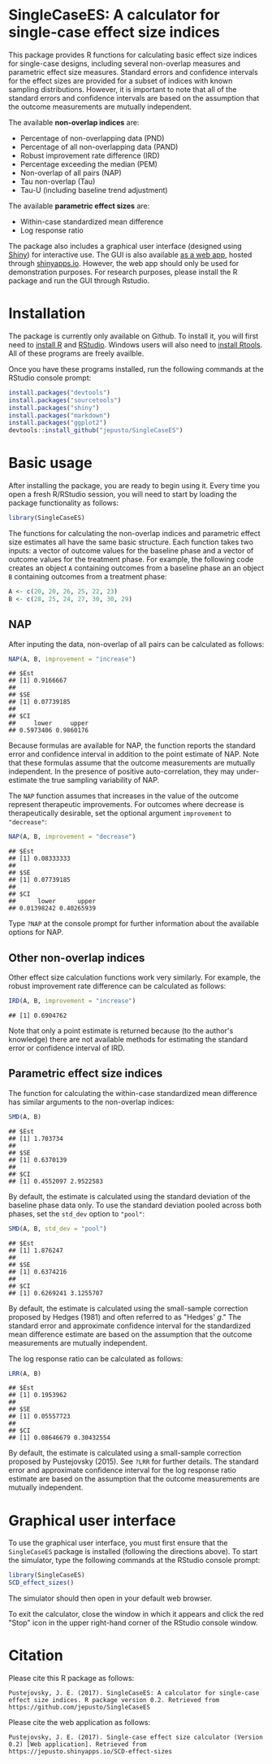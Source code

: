 SingleCaseES: A calculator for single-case effect size indices
==============================================================

This package provides R functions for calculating basic effect size indices for single-case designs, including several non-overlap measures and parametric effect size measures. Standard errors and confidence intervals for the effect sizes are provided for a subset of indices with known sampling distributions. However, it is important to note that all of the standard errors and confidence intervals are based on the assumption that the outcome measurements are mutually independent.

The available **non-overlap indices** are:

-   Percentage of non-overlapping data (PND)
-   Percentage of all non-overlapping data (PAND)
-   Robust improvement rate difference (IRD)
-   Percentage exceeding the median (PEM)
-   Non-overlap of all pairs (NAP)
-   Tau non-overlap (Tau)
-   Tau-U (including baseline trend adjustment)

The available **parametric effect sizes** are:

-   Within-case standardized mean difference
-   Log response ratio

The package also includes a graphical user interface (designed using [Shiny](https://shiny.rstudio.com/)) for interactive use. The GUI is also available [as a web app](jepusto.shinyapps.io/SCD-effect-sizes), hosted through [shinyapps.io](https://www.shinyapps.io/). However, the web app should only be used for demonstration purposes. For research purposes, please install the R package and run the GUI through Rstudio.

Installation
============

The package is currently only available on Github. To install it, you will first need to [install R](http://cran.r-project.org/) and [RStudio](http://www.rstudio.com/products/rstudio/download/). Windows users will also need to [install Rtools](http://cran.r-project.org/bin/windows/Rtools/). All of these programs are freely availble.

Once you have these programs installed, run the following commands at the RStudio console prompt:

``` r
install.packages("devtools")
install.packages("sourcetools")
install.packages("shiny")
install.packages("markdown")
install.packages("ggplot2")
devtools::install_github("jepusto/SingleCaseES")
```

Basic usage
===========

After installing the package, you are ready to begin using it. Every time you open a fresh R/RStudio session, you will need to start by loading the package functionality as follows:

``` r
library(SingleCaseES)
```

The functions for calculating the non-overlap indices and parametric effect size estimates all have the same basic structure. Each function takes two inputs: a vector of outcome values for the baseline phase and a vector of outcome values for the treatment phase. For example, the following code creates an object `A` containing outcomes from a baseline phase an an object `B` containing outcomes from a treatment phase:

``` r
A <- c(20, 20, 26, 25, 22, 23)
B <- c(28, 25, 24, 27, 30, 30, 29)
```

NAP
---

After inputing the data, non-overlap of all pairs can be calculated as follows:

``` r
NAP(A, B, improvement = "increase")
```

    ## $Est
    ## [1] 0.9166667
    ## 
    ## $SE
    ## [1] 0.07739185
    ## 
    ## $CI
    ##     lower     upper 
    ## 0.5973406 0.9860176

Because formulas are available for NAP, the function reports the standard error and confidence interval in addition to the point estimate of NAP. Note that these formulas assume that the outcome measurements are mutually independent. In the presence of positive auto-correlation, they may under-estimate the true sampling variability of NAP.

The `NAP` function assumes that increases in the value of the outcome represent therapeutic improvements. For outcomes where decrease is therapeutically desirable, set the optional argument `improvement` to `"decrease"`:

``` r
NAP(A, B, improvement = "decrease")
```

    ## $Est
    ## [1] 0.08333333
    ## 
    ## $SE
    ## [1] 0.07739185
    ## 
    ## $CI
    ##      lower      upper 
    ## 0.01398242 0.40265939

Type `?NAP` at the console prompt for further information about the available options for NAP.

Other non-overlap indices
-------------------------

Other effect size calculation functions work very similarly. For example, the robust improvement rate difference can be calculated as follows:

``` r
IRD(A, B, improvement = "increase")
```

    ## [1] 0.6904762

Note that only a point estimate is returned because (to the author's knowledge) there are not available methods for estimating the standard error or confidence interval of IRD.

Parametric effect size indices
------------------------------

The function for calculating the within-case standardized mean difference has similar arguments to the non-overlap indices:

``` r
SMD(A, B)
```

    ## $Est
    ## [1] 1.703734
    ## 
    ## $SE
    ## [1] 0.6370139
    ## 
    ## $CI
    ## [1] 0.4552097 2.9522583

By default, the estimate is calculated using the standard deviation of the baseline phase data only. To use the standard deviation pooled across both phases, set the `std_dev` option to `"pool"`:

``` r
SMD(A, B, std_dev = "pool")
```

    ## $Est
    ## [1] 1.876247
    ## 
    ## $SE
    ## [1] 0.6374216
    ## 
    ## $CI
    ## [1] 0.6269241 3.1255707

By default, the estimate is calculated using the small-sample correction proposed by Hedges (1981) and often referred to as "Hedges' *g*." The standard error and approximate confidence interval for the standardized mean difference estimate are based on the assumption that the outcome measurements are mutually independent.

The log response ratio can be calculated as follows:

``` r
LRR(A, B)
```

    ## $Est
    ## [1] 0.1953962
    ## 
    ## $SE
    ## [1] 0.05557723
    ## 
    ## $CI
    ## [1] 0.08646679 0.30432554

By default, the estimate is calculated using a small-sample correction proposed by Pustejovsky (2015). See `?LRR` for further details. The standard error and approximate confidence interval for the log response ratio estimate are based on the assumption that the outcome measurements are mutually independent.

Graphical user interface
========================

To use the graphical user interface, you must first ensure that the `SingleCaseES` package is installed (following the directions above). To start the simulator, type the following commands at the RStudio console prompt:

``` r
library(SingleCaseES)
SCD_effect_sizes()
```

The simulator should then open in your default web browser.

To exit the calculator, close the window in which it appears and click the red "Stop" icon in the upper right-hand corner of the RStudio console window.

Citation
========

Please cite this R package as follows:

    Pustejovsky, J. E. (2017). SingleCaseES: A calculator for single-case effect size indices. R package version 0.2. Retrieved from https://github.com/jepusto/SingleCaseES

Please cite the web application as follows:

    Pustejovsky, J. E. (2017). Single-case effect size calculator (Version 0.2) [Web application]. Retrieved from https://jepusto.shinyapps.io/SCD-effect-sizes
